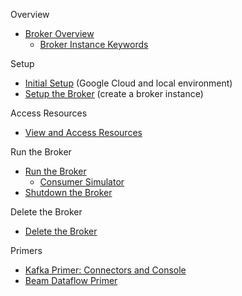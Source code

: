 Overview
- [Broker Overview](broker-overview.md)
    - [Broker Instance Keywords](broker-instance-keywords.md)

Setup
- [Initial Setup](initial-setup.md) (Google Cloud and local environment)
- [Setup the Broker](setup-broker.md) (create a broker instance)

Access Resources
- [View and Access Resources](view-resources.md)

Run the Broker
- [Run the Broker](run-broker.md)
    - [Consumer Simulator](consumer-simulator.md)
- [Shutdown the Broker](shutdown-broker.md)

Delete the Broker
- [Delete the Broker](delete-broker.md)

Primers
- [Kafka Primer: Connectors and Console](kafka-console-connect.md)
- [Beam Dataflow Primer](beam-dataflow-primer.md)
